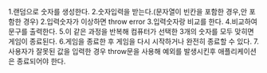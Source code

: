 1.랜덤으로 숫자를 생성한다.
2.숫자입력을 받는다.(문자열이 빈칸을 포함한 경우,안 포함한 경우)
2.입력숫자가 이상하면 throw error
3.입력숫자랑 비교를 한다.
4.비교하여 문구를 출력한다.
5.이 같은 과정을 반복해 컴퓨터가 선택한 3개의 숫자를 모두 맞히면 게임이 종료된다.
6.게임을 종료한 후 게임을 다시 시작하거나 완전히 종료할 수 있다.
7.사용자가 잘못된 값을 입력한 경우 throw문을 사용해 예외를 발생시킨후 애플리케이션은 종료되어야 한다.
